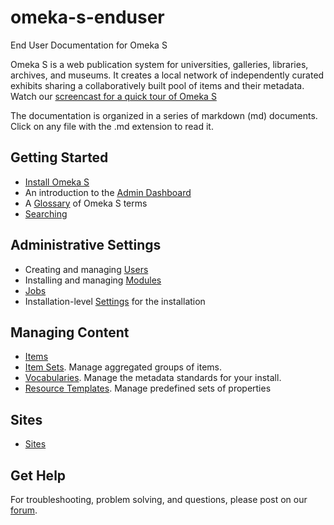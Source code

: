 # omeka-s-enduser
End User Documentation for Omeka S

Omeka S is a web publication system for universities, galleries, libraries, archives, and museums. It creates a local network of independently curated exhibits sharing a collaboratively built pool of items and their metadata. Watch our [screencast for a quick tour of Omeka S](https://vimeo.com/188656162)

The documentation is organized in a series of markdown (md) documents. Click on any file with the .md extension to read it.

## Getting Started
* [Install Omeka S](/Install.md)
* An introduction to the [Admin Dashboard](/admin-dashboard.md)
* A [Glossary](/glossary.md) of Omeka S terms
* [Searching](/search.md)

## Administrative Settings
* Creating and managing [Users](/users.md)
* Installing and managing [Modules](modules/modules.md)
* [Jobs](jobs.md)
* Installation-level [Settings](settings.md) for the installation

## Managing Content
* [Items](/content/items.md)
* [Item Sets](/content/item-sets.md). Manage aggregated groups of items. 
* [Vocabularies](/content/vocabularies.md). Manage the metadata standards for your install.
* [Resource Templates](/content/resource-template.md). Manage predefined sets of properties 

## Sites
* [Sites](/sites/sites.md)

## Get Help
For troubleshooting, problem solving, and questions, please post on our [forum](https://forum.omeka.org/c/omeka-s).
